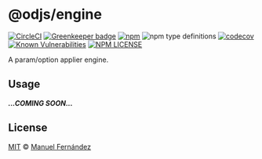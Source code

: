 # @odjs/engine

[![CircleCI](https://circleci.com/gh/odjs/engine.svg?style=svg)](https://circleci.com/gh/odjs/engine) [![Greenkeeper badge](https://badges.greenkeeper.io/odjs/engine.svg)](https://greenkeeper.io/) [![npm](https://img.shields.io/npm/v/@odjs/engine.svg)](https://www.npmjs.com/package/@odjs/engine) ![npm type definitions](https://img.shields.io/npm/types/@odjs/engine.svg) [![codecov](https://codecov.io/gh/odjs/engine/branch/master/graph/badge.svg)](https://codecov.io/gh/odjs/engine) [![Known Vulnerabilities](https://snyk.io//test/github/odjs/engine/badge.svg?targetFile=package.json)](https://snyk.io//test/github/odjs/engine?targetFile=package.json) [![NPM LICENSE](https://img.shields.io/npm/l/@odjs/engine.svg)](LICENSE)

A param/option applier engine.

## Usage

***...COMING SOON...***

## License

[MIT](LICENSE) &copy; [Manuel Fernández](https://github.com/manferlo81)
